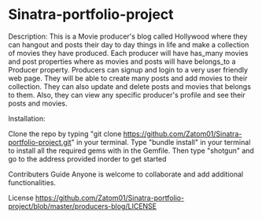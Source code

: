 # Sinatra-portfolio-project

Description:
This is a Movie producer's blog called Hollywood where they can hangout and posts their day to day things in life and make a collection of movies they have produced. Each producer will have has_many movies and post properties where as movies and posts will have belongs_to a Producer property. Producers can signup and login to a very user friendly web page. They will be able to create many posts and add movies to their collection. They can also update and delete posts and movies that belongs to them. Also, they can view any specific producer's profile and see their posts and movies.


Installation:

Clone the repo by typing "git clone https://github.com/Zatom01/Sinatra-portfolio-project.git" in your terminal. Type "bundle install" in your terminal to install all the required gems with in the Gemfile. Then type "shotgun" and go to the address provided inorder to get started

Contributers Guide
Anyone is welcome to collaborate and add additional functionalities.

License 
https://github.com/Zatom01/Sinatra-portfolio-project/blob/master/producers-blog/LICENSE


